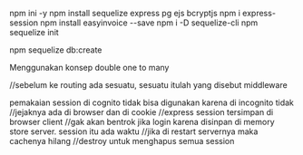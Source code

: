 npm ini -y
npm install sequelize express pg ejs bcryptjs
npm i express-session
npm install easyinvoice --save
npm i -D sequelize-cli
npm sequelize init

npm sequelize db:create

Menggunakan konsep double one to many

//sebelum ke routing ada sesuatu, sesuatu itulah yang disebut middleware

pemakaian session di cognito tidak bisa digunakan karena di incognito tidak 
//jejaknya ada di browser dan di cookie
//express session tersimpan di browser client
//gak akan bentrok jika login karena disinpan di memory store server. session itu ada waktu
//jika di restart servernya maka cachenya hilang
//destroy untuk menghapus semua session